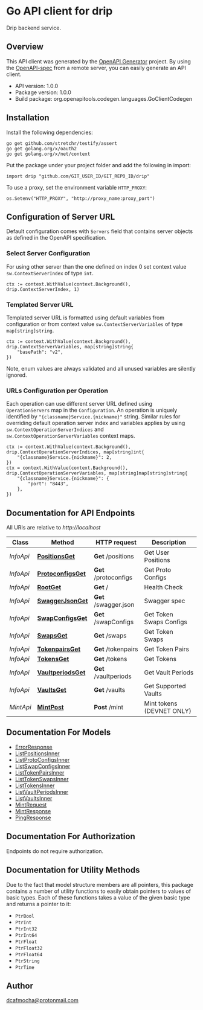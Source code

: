 # Go API client for drip

Drip backend service.

## Overview
This API client was generated by the [OpenAPI Generator](https://openapi-generator.tech) project.  By using the [OpenAPI-spec](https://www.openapis.org/) from a remote server, you can easily generate an API client.

- API version: 1.0.0
- Package version: 1.0.0
- Build package: org.openapitools.codegen.languages.GoClientCodegen

## Installation

Install the following dependencies:

```shell
go get github.com/stretchr/testify/assert
go get golang.org/x/oauth2
go get golang.org/x/net/context
```

Put the package under your project folder and add the following in import:

```golang
import drip "github.com/GIT_USER_ID/GIT_REPO_ID/drip"
```

To use a proxy, set the environment variable `HTTP_PROXY`:

```golang
os.Setenv("HTTP_PROXY", "http://proxy_name:proxy_port")
```

## Configuration of Server URL

Default configuration comes with `Servers` field that contains server objects as defined in the OpenAPI specification.

### Select Server Configuration

For using other server than the one defined on index 0 set context value `sw.ContextServerIndex` of type `int`.

```golang
ctx := context.WithValue(context.Background(), drip.ContextServerIndex, 1)
```

### Templated Server URL

Templated server URL is formatted using default variables from configuration or from context value `sw.ContextServerVariables` of type `map[string]string`.

```golang
ctx := context.WithValue(context.Background(), drip.ContextServerVariables, map[string]string{
	"basePath": "v2",
})
```

Note, enum values are always validated and all unused variables are silently ignored.

### URLs Configuration per Operation

Each operation can use different server URL defined using `OperationServers` map in the `Configuration`.
An operation is uniquely identified by `"{classname}Service.{nickname}"` string.
Similar rules for overriding default operation server index and variables applies by using `sw.ContextOperationServerIndices` and `sw.ContextOperationServerVariables` context maps.

```
ctx := context.WithValue(context.Background(), drip.ContextOperationServerIndices, map[string]int{
	"{classname}Service.{nickname}": 2,
})
ctx = context.WithValue(context.Background(), drip.ContextOperationServerVariables, map[string]map[string]string{
	"{classname}Service.{nickname}": {
		"port": "8443",
	},
})
```

## Documentation for API Endpoints

All URIs are relative to *http://localhost*

Class | Method | HTTP request | Description
------------ | ------------- | ------------- | -------------
*InfoApi* | [**PositionsGet**](docs/InfoApi.md#positionsget) | **Get** /positions | Get User Positions
*InfoApi* | [**ProtoconfigsGet**](docs/InfoApi.md#protoconfigsget) | **Get** /protoconfigs | Get Proto Configs
*InfoApi* | [**RootGet**](docs/InfoApi.md#rootget) | **Get** / | Health Check
*InfoApi* | [**SwaggerJsonGet**](docs/InfoApi.md#swaggerjsonget) | **Get** /swagger.json | Swagger spec
*InfoApi* | [**SwapConfigsGet**](docs/InfoApi.md#swapconfigsget) | **Get** /swapConfigs | Get Token Swaps Configs
*InfoApi* | [**SwapsGet**](docs/InfoApi.md#swapsget) | **Get** /swaps | Get Token Swaps
*InfoApi* | [**TokenpairsGet**](docs/InfoApi.md#tokenpairsget) | **Get** /tokenpairs | Get Token Pairs
*InfoApi* | [**TokensGet**](docs/InfoApi.md#tokensget) | **Get** /tokens | Get Tokens
*InfoApi* | [**VaultperiodsGet**](docs/InfoApi.md#vaultperiodsget) | **Get** /vaultperiods | Get Vault Periods
*InfoApi* | [**VaultsGet**](docs/InfoApi.md#vaultsget) | **Get** /vaults | Get Supported Vaults
*MintApi* | [**MintPost**](docs/MintApi.md#mintpost) | **Post** /mint | Mint tokens (DEVNET ONLY)


## Documentation For Models

 - [ErrorResponse](docs/ErrorResponse.md)
 - [ListPositionsInner](docs/ListPositionsInner.md)
 - [ListProtoConfigsInner](docs/ListProtoConfigsInner.md)
 - [ListSwapConfigsInner](docs/ListSwapConfigsInner.md)
 - [ListTokenPairsInner](docs/ListTokenPairsInner.md)
 - [ListTokenSwapsInner](docs/ListTokenSwapsInner.md)
 - [ListTokensInner](docs/ListTokensInner.md)
 - [ListVaultPeriodsInner](docs/ListVaultPeriodsInner.md)
 - [ListVaultsInner](docs/ListVaultsInner.md)
 - [MintRequest](docs/MintRequest.md)
 - [MintResponse](docs/MintResponse.md)
 - [PingResponse](docs/PingResponse.md)


## Documentation For Authorization

 Endpoints do not require authorization.


## Documentation for Utility Methods

Due to the fact that model structure members are all pointers, this package contains
a number of utility functions to easily obtain pointers to values of basic types.
Each of these functions takes a value of the given basic type and returns a pointer to it:

* `PtrBool`
* `PtrInt`
* `PtrInt32`
* `PtrInt64`
* `PtrFloat`
* `PtrFloat32`
* `PtrFloat64`
* `PtrString`
* `PtrTime`

## Author

dcafmocha@protonmail.com


